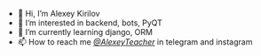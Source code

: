 - 👋 Hi, I’m Alexey Kirilov
- 👀 I’m interested in backend, bots, PyQT
- 🌱 I’m currently learning django, ORM
- 📫 How to reach me  *[@AlexeyTeacher](https://t.me/AlexeyTeacher)* in telegram and instagram

<!---
AlexeyTeacher/AlexeyTeacher is a ✨ special ✨ repository because its `README.md` (this file) appears on your GitHub profile.
You can click the Preview link to take a look at your changes.
--->
